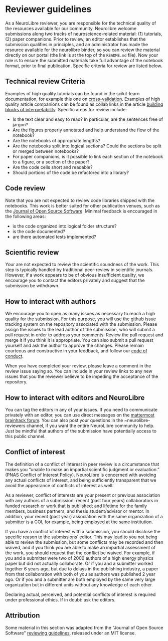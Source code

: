 # Reviewer guidelines
As a NeuroLibre reviewer, you are responsible for the technical quality of the resources available for our community. Neurolibre welcome submissions along two tracks of neuroscience-related material: (1) tutorials, (2) paper companions. Prior to review, an editor establishes that the submission qualifies in principles, and an administrator has made the resource available for the neurolibre binder, so you can review the material directly on our portal (the link is at the top of the `README.md` file). Now your role is to ensure the submitted materials take full advantage of the notebook format, prior to final publication. Specific criteria for review are listed below.

## Technical review Criteria
Examples of high quality tutorials can be found in the scikit-learn documentation, for example this one on [cross-validation](https://scikit-learn.org/stable/modules/cross_validation.html). Examples of high quality article companions can be found as collab links in the article [building blocks of interpretability](https://distill.pub/2018/building-blocks/). Specific areas for review include:
 * Is the text clear and easy to read? In particular, are the sentences free of jargon?
 * Are the figures properly annotated and help understand the flow of the notebook?
 * Are the notebooks of appropriate lengths?
 * Are the notebooks split into logical sections? Could the sections be split or merged between notebooks?
 * For paper companions, is it possible to link each section of the notebook to a figure, or a section of the paper?
 * Are the code cells short and readable?
 * Should portions of the code be refactored into a library?

## Code review
Note that you are not expected to review code libraries shipped with the notebooks. This work is better suited for other publication venues, such as the [Journal of Open Source Software](https://joss.theoj.org/). Minimal feedback is encouraged in the following areas:
 * is the code organized into logical folder structure?
 * is the code documented?
 * are there automated tests implemented?

## Scientific review
Your are not expected to review the scientific soundness of the work. This step is typically handled by traditional peer-review in scientific journals. However, if a work appears to be of obvious insufficient quality, we encourage you to contact the editors privately and suggest that the submission be withdrawn.

## How to interact with authors
We encourage you to open as many issues as necessary to reach a high quality for the submission. For this purpose, you will use the github issue tracking system on the repository associated with the submission.  Please assign the issues to the lead author of the submission, who will submit a pull request in order to address your comments. Review the pull request and merge it if you think it is appropriate. You can also submit a pull request yourself and ask the author to approve the changes. Please remain courteous and constructive in your feedback, and follow our [code of conduct](COC.md).

When you have completed your review, please leave a comment in the review issue saying so. You can include in your review links to any new issues that you the reviewer believe to be impeding the acceptance of the repository.

## How to interact with editors and NeuroLibre
You can tag the editors in any of your issues. If you need to communicate privately with an editor, you can use direct messages on the [mattermost brainhack forum](https://mattermost.brainhack.org). You can also post your questions in the ~neurolibre-reviewers channel, if you want the entire NeuroLibre community to help. Just be mindful that authors of the submission have potentially access to this public channel.

## Conflict of interest
The definition of a conflict of Interest in peer review is a circumstance that makes you “unable to make an impartial scientific judgment or evaluation.” (PNAS Conflict of Interest Policy). NeuroLibre is concerned with avoiding any actual conflicts of interest, and being sufficiently transparent that we avoid the appearance of conflicts of interest as well.

As a reviewer, conflict of interests are your present or previous association with any authors of a submission: recent (past four years) collaborators in funded research or work that is published; and lifetime for the family members, business partners, and thesis student/advisor or mentor. In addition, your recent (past year) association with the same organization of a submitter is a COI, for example, being employed at the same institution.

If you have a conflict of interest with a submission, you should disclose the specific reason to the submissions’ editor. This may lead to you not being able to review the submission, but some conflicts may be recorded and then waived, and if you think you are able to make an impartial assessment of the work, you should request that the conflict be waived. For example, if you and a submitter were two of 2000 authors of a high energy physics paper but did not actually collaborate. Or if you and a submitter worked together 6 years ago, but due to delays in the publishing industry, a paper from that collaboration with both of you as authors was published 2 year ago. Or if you and a submitter are both employed by the same very large organization but in different units without any knowledge of each other.

Declaring actual, perceived, and potential conflicts of interest is required under professional ethics. If in doubt: ask the editors.

## Attribution
Some material in this section was adapted from the "Journal of Open Source Software" [reviewing guidelines](https://github.com/openjournals/joss/blob/master/docs/reviewer_guidelines.md), released under an MIT license.
